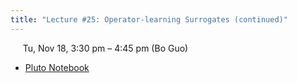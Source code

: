 ```yaml
---
title: "Lecture #25: Operator-learning Surrogates (continued)"
---
```


&nbsp;&nbsp;&nbsp;&nbsp;&nbsp;Tu, Nov 18, 3:30 pm – 4:45 pm (Bo Guo)

- [Pluto Notebook](../assets/pluto_notebooks/Lec25_operator_learning_continued.html)

